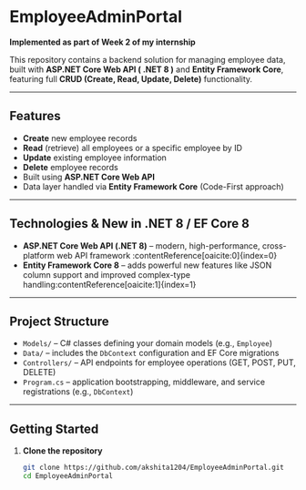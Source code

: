 # EmployeeAdminPortal

**Implemented as part of Week 2 of my internship**

This repository contains a backend solution for managing employee data, built with **ASP.NET Core Web API ( .NET 8 )** and **Entity Framework Core**, featuring full **CRUD (Create, Read, Update, Delete)** functionality.

---

##  Features

- **Create** new employee records  
- **Read** (retrieve) all employees or a specific employee by ID  
- **Update** existing employee information  
- **Delete** employee records  
- Built using **ASP.NET Core Web API**  
- Data layer handled via **Entity Framework Core** (Code-First approach)

---

##  Technologies & New in .NET 8 / EF Core 8

- **ASP.NET Core Web API (.NET 8)** – modern, high-performance, cross-platform web API framework :contentReference[oaicite:0]{index=0}  
- **Entity Framework Core 8** – adds powerful new features like JSON column support and improved complex-type handling:contentReference[oaicite:1]{index=1}

---

##  Project Structure

- `Models/` – C# classes defining your domain models (e.g., `Employee`)  
- `Data/` – includes the `DbContext` configuration and EF Core migrations  
- `Controllers/` – API endpoints for employee operations (GET, POST, PUT, DELETE)  
- `Program.cs` – application bootstrapping, middleware, and service registrations (e.g., `DbContext`)  

---

##  Getting Started

1. **Clone the repository**

   ```bash
   git clone https://github.com/akshita1204/EmployeeAdminPortal.git
   cd EmployeeAdminPortal
